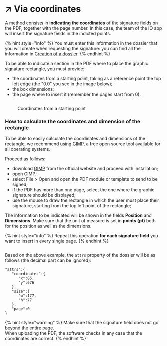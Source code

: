 # ↗ Via coordinates

A method consists in **indicating the coordinates** of the signature fields on the PDF, together with the page number. In this case, the team of the IO app will insert the signature fields in the indicted points. 

{% hint style="info" %} You must enter this information in the dossier that you will create when requesting the signature: you can find all the information in [Creation of a dossier](../../../create-the-dossier.md).  {% endhint %}

To be able to indicate a section in the PDF where to place the graphic signature rectangle, you must provide:

* the coordinates from a starting point, taking as a reference point the top left edge (the "0.0" you see in the image below);
* the box dimensions; 
* the page where to insert it (remember the pages start from 0).

<figure><img src="../../../.gitbook/assets/Senza titolo-1 (1).png" alt=""><figcaption><p>Coordinates from a starting point</p></figcaption></figure>

### How to calculate the coordinates and dimension of the rectangle

To be able to easily calculate the coordinates and dimensions of the rectangle, we recommend using [GIMP](https://www.gimp.org/downloads/), a free open source tool available for all operating systems. 

Proceed as follows:

* download [GIMP](https://www.gimp.org/downloads/) from the official website and proceed with installation;
* open GIMP;
* select File > Open and open the PDF module or template to send to be signed;
* if the PDF has more than one page, select the one where the graphic signature should be displayed;
* use the mouse to draw the rectangle in which the user must place their signature, starting from the top left point of the rectangle;

The information to be indicated will be shown in the fields **Position** and **Dimensions**. Make sure that the unit of measure is set in **points (pt)** both for the position as well as the dimensions.

{% hint style="info" %} Repeat this operation **for each signature field** you want to insert in every single page. {% endhint %}

<figure><img src="../../../.gitbook/assets/gimp (1).png" alt=""><figcaption></figcaption></figure>

Based on the above example, the `attrs` property of the dossier will be as follows (the decimal part can be ignored):

```
"attrs":{
   "coordinates":{
      "x":85,
      "y":676
   },
   "size":{
      "w":177,
      "h":77
   },
   "page":0
}
```

{% hint style="warning" %} Make sure that the signature field does not go beyond the entire page.  
When uploading the PDF, the software checks in any case that the coordinates are correct. {% endhint %}